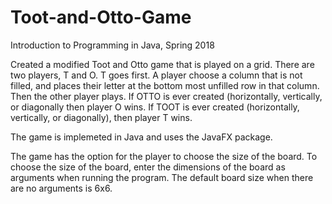 # Toot-and-Otto-Game 
Introduction to Programming in Java, Spring 2018

Created a modified Toot and Otto game that is played on a grid. There are two players, T and O. T goes first. A player choose a column that is not filled, and places their letter at the bottom most unfilled row in that column. Then the other player plays. If OTTO is ever created (horizontally, vertically, or diagonally then player O wins. If TOOT is ever created (horizontally, vertically, or diagonally), then player T wins. 

The game is implemeted in Java and uses the JavaFX package. 

The game has the option for the player to choose the size of the board. To choose the size of the board, enter the dimensions of the board as arguments when running the program. The default board size when there are no arguments is 6x6. 


